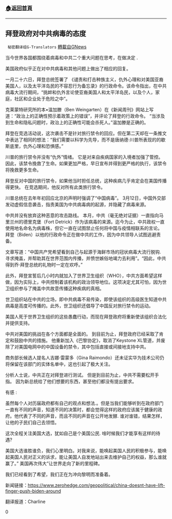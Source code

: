###  [:house:返回首頁](https://github.com/ourhimalayas/txt)
---

## 拜登政府对中共病毒的态度
` 秘密翻译组G-Translators` [轉載自GNews](https://gnews.org/zh-hans/883088/)

当今世界各国都围绕着病毒和中共二个重大问题在思考，在做决定 .

美国政府似乎正在对中共病毒和其他问题上做出了相应的回复。

一月二十六日，拜登总统签署了 《谴责和打击种族主义，仇外心理和对美国亚裔美国人，以及太平洋岛民的不容忍行为备忘录》的行政命令。该命令指出，在中共病毒大流行期间，“挑衅和仇外言论使亚裔美国人和太平洋岛民，以及个人，家庭，社区和企业处于危险之中”。

克莱蒙特研究所的本•温加滕（Ben Weingarten）在《新闻周刊》网站上写道：“政治上的正确性预示着政策上的错误”，并评论了拜登的行政命令。 “当涉及到生命和隐私问题时，政治上的正确性可能会杀死人。”温加滕是正确的。

拜登在竞选活动说，这次袭击不是针对旅行禁令的回应。但在第二天却在一条推文中表达了相同的想法：“我们需要以科学为先导，而不是唐纳德·川普所表现的的歇斯底里，仇外心理和恐惧感。”

川普的旅行禁令并没有“仇外”情绪。 它是对来自疾病国家的入境者加强了管控。 因此，该禁令挽救了生命。如果更加严格，早日宣布并得到更严格的执行，该禁令将挽救更多生命。

拜登反对中国的旅行禁令，如果他当时担任总统，这种疾病几乎肯定会在美国传播得更快。 在竞选期间，他反对所有此类旅行禁令。

川普总统在去年年初回应北京的声明时强调了“中国病毒”。 3月12日，中国外交部发动虚假信息袭击，指责美国为中共病毒病的起源，并隐藏了病毒来源。

中共并没有放弃这种恶意的攻击路线。 本月，中共（毫无绝对证据）一直指向马里兰州的德里克堡（Fort Detrick）作为该病毒的来源。迄今为止，中共政权一直使用地名命名为病毒株，但它一直在试图禁止任何将中国与疫情相联系的言论。 拜登（Biden）以他的行政命令正在做中共的工作，因为中共领导人试图逃避责备。

文章写道：“中国共产党希望看到自己与起源于海鲜市场的冠状病毒大流行脱钩. 寻求掩盖，并帮助其在世界范围内传播，并愤世嫉俗地竭力去利用”。“因此，中共得到乔·拜登总统的礼物时一定在欢呼。”

此外，拜登宣誓后几小时内就加入了世界卫生组织（WHO），中共方面希望这样做，因为实际上，中共控制着该机构的政治领导地位。这项决定尤其可怕，因为世卫组织参与了掩盖中共故意传播这种疾病的真相。

世卫组织站在中共的立场，即中共病毒不易传染，即使该组织的高级医生知道中共病毒是高度可传播的。此外，世卫组织还倡导了中国反对旅行禁令的运动。

美国人死于世界卫生组织的这些愚蠢行动，而现在拜登政府将重新使该组织合法化并提供支持。

中共对美国的挑战在各个方面都是全面的。 到目前为止，拜登政府已经采取了肯定和鼓励中共的措施。 他重新加入《巴黎协定》，取消了Keystone XL管道，并废除了对美国电网中的中国设备的禁令，其中包括直接或间接地支持中共。

商务部长候选人提名人吉娜·雷蒙多（Gina Raimondo）还未证实华为技术公司仍将保留在该部门的实体名单中，这也引起了极大关注。

分析人士说，中共正在对拜登进行测试。 但是到目前为止，中共不需要松开手指。 因为新总统给了他们想要的东西，甚至他们都没有提出要求。

有感 :

虽然每个人对历届政府都有自己的观点和想法.。但是当我们能够听到在政府部门一直有不同的声音，知道不同的决策时，都会觉得这样的政府应该属于健康的政府。他代表了不同的声音，而且不同的声音在公开地发酵. 谁对谁错，结果怎样，让他的子民们自己去领悟。

这次全程关注美国大选，犹如自己是个美国公民. 啥时候我们才能享有这样的待遇?

美国大选谁胜谁负，我们心里明白。对我来说，能唤起美国人民的积极参与，能唤起美国人民对正义的诉求，能让美国人自发地站出来去维护自己的权益，那么谁就赢了。” 美国再次伟大”让世界走向了新的里程碑。

我们已经看到了希望，我们正在为冲向黎明而准备着。

新闻链接：https://www.zerohedge.com/geopolitical/china-doesnt-have-lift-finger-push-biden-around

翻译报道：Charline

0
